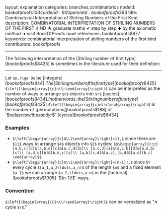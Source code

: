 layout: explanation
categories: branches,combinatorics
nodeid: bookofproofs$1004
orderid: 600
parentid: bookofproofs$293
title: Combinatorial Interpretation of Stirling Numbers of the First Kind
description: COMBINATORIAL INTERPRETATION OF STIRLING NUMBERS OF THE FIRST KIND ★ graduate maths ✔ step by step ✚ by the axiomatic method ➜ visit BookOfProofs now!
references: bookofproofs$977
keywords: combinatorial interpretation of stirling numbers of the first kind
contributors: bookofproofs

---
The following interpretation of the [Stirling number of first type][bookofproofs$8425] is sometimes in the literature used for their definition:

---

Let `$n,r\ge 0$` be [integers][bookofproofs$844]. The [Stirling number of the first type][bookofproofs$8425] `$\left[\begin{array}{c}n\\r\end{array}\right]$` can be interpreted as the number of ways to arrange `$n$` objects into `$r$` [cycles][bookofproofs$8434]. In other words, the [Stirling number of first type][bookofproofs$8425] `$\left[\begin{array}{c}n\\r\end{array}\right]$` is the number of [permutations][bookofproofs$188] of `$n$` objects with exactly `$r$` [cycles][bookofproofs$8434].
### Examples

* `$\left[\begin{array}{c}4\\2\end{array}\right]=11,$` since there are `$11$` ways to arrange `$4$` objects into `$2$` cycles: `$$\begin{array}{ccc}
[a,b,c][d]&[a,b,d][c]&[a,c,d][b]\\
[b,c,d][a]&[a,c,b][d]&[a,d,b][c]\\
[a,d,c][b]&[b,d,c][a]\\
[a,b][c,d]&[a,c],[b,d]&[a,d][b,c]
\end{array}$$`
* `$\left[\begin{array}{c}n\\1\end{array}\right]=(n-1)!,$` since in every cycle `$[a_1,a_2\ldots,a_n]$` of the length `$n$` and a fixed element `$a_1$` we can arrange `$a_2,\ldots,a_n$` in the [factorial][bookofproofs$1005] `$(n-1)!$` ways.

### Convention
 `$\left[\begin{array}{c}n\\r\end{array}\right]$` can be verbalized as "$n$ cycle `$r$`."
